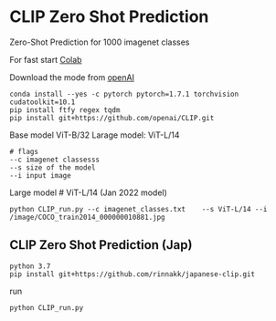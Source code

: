 # CLIP Zero Shot Prediction 
 
Zero-Shot Prediction for 1000 imagenet classes 

For fast start [Colab](https://colab.research.google.com/drive/1bUOngE4T5GoyurxwDslprxfRRrigcX3J?usp=sharing) 

Download the mode from [openAI](https://github.com/openai/CLIP)

```
conda install --yes -c pytorch pytorch=1.7.1 torchvision cudatoolkit=10.1
pip install ftfy regex tqdm
pip install git+https://github.com/openai/CLIP.git
```

Base model ViT-B/32
Larage model: ViT-L/14

```
# flags 
--c imagenet classesss 
--s size of the model 
--i input image 
``` 

Large model # ViT-L/14 (Jan 2022 model) 
```
python CLIP_run.py --c imagenet_classes.txt    --s ViT-L/14 --i  /image/COCO_train2014_000000010881.jpg
```

## CLIP Zero Shot Prediction (Jap)
```
python 3.7
pip install git+https://github.com/rinnakk/japanese-clip.git
```
run 

```
python CLIP_run.py 
```

